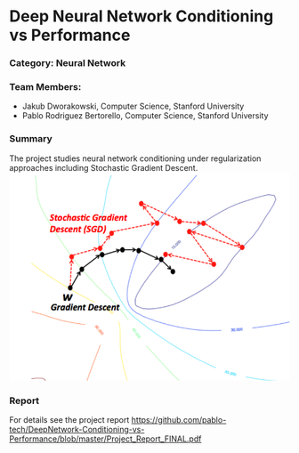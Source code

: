 # Deep Neural Network Conditioning vs Performance

### Category: Neural Network
### Team Members: 
- Jakub Dworakowski, Computer Science, Stanford University   
- Pablo Rodriguez Bertorello, Computer Science, Stanford University 

### Summary
The project studies neural network conditioning under regularization approaches including Stochastic Gradient Descent.
![picture](img/stochastic-vs-batch-gradient-descent.png)

### Report
For details see the project report https://github.com/pablo-tech/DeepNetwork-Conditioning-vs-Performance/blob/master/Project_Report_FINAL.pdf
